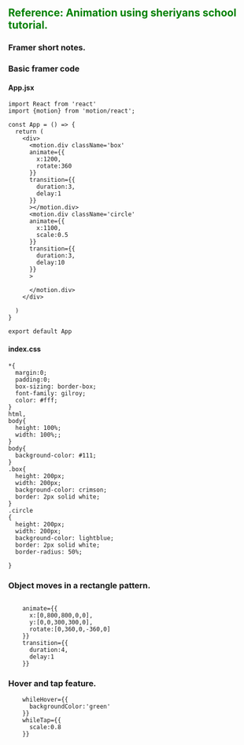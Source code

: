 ##  <font color="Green"> Reference: Animation using sheriyans school tutorial.
</font>

###  Framer short notes.
### Basic framer code
#### App.jsx
```
import React from 'react'
import {motion} from 'motion/react';

const App = () => {
  return (
    <div>
      <motion.div className='box'
      animate={{
        x:1200,
        rotate:360
      }}
      transition={{
        duration:3,
        delay:1
      }}
      ></motion.div>
      <motion.div className='circle'
      animate={{
        x:1100,
        scale:0.5
      }}
      transition={{
        duration:3,
        delay:10
      }}
      >
        
      </motion.div>
    </div>
    
  )
}

export default App
```

#### index.css
```
*{
  margin:0;
  padding:0;
  box-sizing: border-box;
  font-family: gilroy;
  color: #fff;
}
html,
body{
  height: 100%;
  width: 100%;;
}
body{
  background-color: #111;
}
.box{
  height: 200px;
  width: 200px;
  background-color: crimson;
  border: 2px solid white;
}
.circle
{
  height: 200px;
  width: 200px;
  background-color: lightblue;
  border: 2px solid white;
  border-radius: 50%;
  
}
```

### Object moves in a rectangle pattern.
```
 
    animate={{
      x:[0,800,800,0,0],
      y:[0,0,300,300,0],
      rotate:[0,360,0,-360,0]
    }}
    transition={{
      duration:4,
      delay:1
    }}

```
### Hover and tap feature.
```
    whileHover={{
      backgroundColor:'green'
    }}
    whileTap={{
      scale:0.8
    }}
```